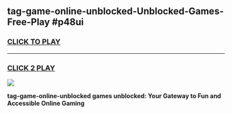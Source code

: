
## tag-game-online-unblocked-Unblocked-Games-Free-Play #p48ui
<h3>
<a href="https://us.freeplayer.one?title=tag-game-online-unblocked&ref=9M">CLICK TO PLAY</a></h3>
<hr>

<h3>
<a href="https://us.freeplayer.one?title=tag-game-online-unblocked&ref=9M">CLICK 2 PLAY</a>
  
</h3>

<a href="https://us.freeplayer.one?title=tag-game-online-unblocked&ref=9M"><img src="https://clearcache.store/games.png"></a>


**tag-game-online-unblocked games unblocked: Your Gateway to Fun and Accessible Online Gaming**
